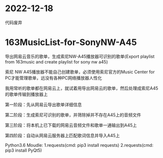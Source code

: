 # 2022-12-18
代码废弃

# 163MusicList-for-SonyNW-A45

导出网易云音乐的歌单，生成索尼NW-A45播放器可识别的歌单(Export playlist from 163music and create playlist for sony nw a45)

索尼 NW A45播放器不能自己创建歌单，必须使用索尼官方的Music Center for PC才能管理歌单，远没有各种PC网络播放器人性化

我用常听的歌单都在网易云上，就试着用导出网易云的歌单，然后处理成索尼A45的歌单传输到播放器上
 
 
第一阶段：先从网易云导出歌单详细信息

第二阶段：生成索尼可识别的歌单，并筛除掉并不存在A45上的音频文件

第三阶段：将本机上已下载的网易云音频文件和歌单一通输出到A45上

第四阶段：自动从网易云服务器上匹配歌词信息并导入A45上


Python3.6
Moudle:
1.requests(cmd: pip3 install requests)
2.requests(cmd: pip3 install PyQt5)
